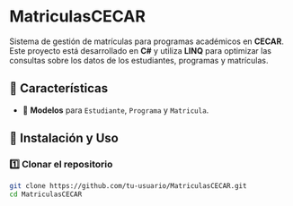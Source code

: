 # MatriculasCECAR

Sistema de gestión de matrículas para programas académicos en **CECAR**. Este proyecto está desarrollado en **C#** y utiliza **LINQ** para optimizar las consultas sobre los datos de los estudiantes, programas y matrículas.

## 📌 Características
- 📄 **Modelos** para `Estudiante`, `Programa` y `Matricula`.


## 🚀 Instalación y Uso
### 1️⃣ Clonar el repositorio
```sh
git clone https://github.com/tu-usuario/MatriculasCECAR.git
cd MatriculasCECAR



